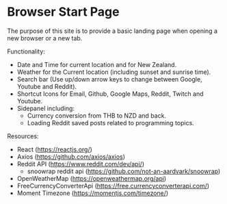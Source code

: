 # Browser Start Page

The purpose of this site is to provide a basic landing page when opening a new browser or a new tab.

Functionality:
* Date and Time for current location and for New Zealand.
* Weather for the Current location (including sunset and sunrise time).
* Search bar (Use up/down arrow keys to change between Google, Youtube and Reddit).
* Shortcut Icons for Email, Github, Google Maps, Reddit, Twitch and Youtube.
* Sidepanel including:
    * Currency conversion from THB to NZD and back.
    * Loading Reddit saved posts related to programming topics.

Resources:
* React (https://reactjs.org/)
* Axios (https://github.com/axios/axios)
* Reddit API (https://www.reddit.com/dev/api/)
    * snoowrap reddit api (https://github.com/not-an-aardvark/snoowrap)
* OpenWeatherMap (https://openweathermap.org/api)
* FreeCurrencyConverterApi (https://free.currencyconverterapi.com/)
* Moment Timezone (https://momentjs.com/timezone/)